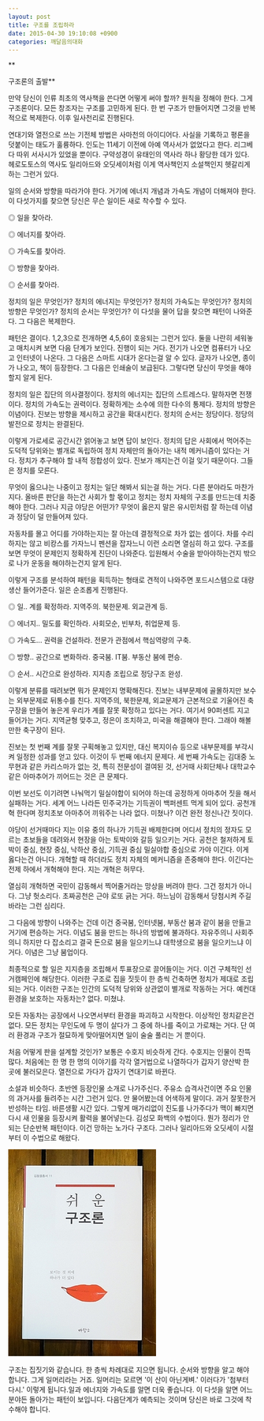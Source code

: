```yaml
---
layout: post
title: 구조를 조립하라
date: 2015-04-30 19:10:08 +0900
categories: 깨달음의대화
---
```

**  


      
구조론의 출발** 

  


만약 당신이 인류 최초의 역사책을 쓴다면 어떻게 써야 할까? 원칙을 정해야 한다. 그게 구조론이다. 모든 창조자는 구조를 고민하게 된다. 한 번 구조가 만들어지면 그것을 반복적으로 복제한다. 이후 일사천리로 진행된다. 

  


연대기와 열전으로 쓰는 기전체 방법은 사마천의 아이디어다. 사실을 기록하고 평론을 덧붙이는 태도가 훌륭하다. 인도는 11세기 이전에 아예 역사서가 없었다고 한다. 리그베다 따위 서사시가 있었을 뿐이다. 구약성경이 유태인의 역사라 하나 황당한 데가 있다. 헤로도토스의 역사도 일리아드와 오딧세이처럼 이게 역사책인지 소설책인지 헷갈리게 하는 그런거 있다. 

  


일의 순서와 방향을 따라가야 한다. 거기에 에너지 개념과 가속도 개념이 더해져야 한다. 이 다섯가지를 찾으면 당신은 무슨 일이든 새로 착수할 수 있다. 

  


◎ 일을 찾아라.   
      
◎ 에너지를 찾아라.   
      
◎ 가속도를 찾아라.  
      
◎ 방향을 찾아라.  
      
◎ 순서를 찾아라.  
      


정치의 일은 무엇인가? 정치의 에너지는 무엇인가? 정치의 가속도는 무엇인가? 정치의 방향은 무엇인가? 정치의 순서는 무엇인가? 이 다섯을 물어 답을 찾으면 패턴이 나와준다. 그 다음은 복제한다.

  


패턴은 결이다. 1,2,3으로 전개하면 4,5,6이 호응되는 그런거 있다. 둘을 나란히 세워놓고 매치시켜 보면 다음 단계가 보인다. 진행이 되는 거다. 전기가 나오면 컴퓨터가 나오고 인터넷이 나온다. 그 다음은 스마트 시대가 온다는걸 알 수 있다. 글자가 나오면, 종이가 나오고, 책이 등장한다. 그 다음은 인쇄술이 보급된다. 그렇다면 당신이 무엇을 해야 할지 알게 된다. 

  


정치의 일은 집단의 의사결정이다. 정치의 에너지는 집단의 스트레스다. 말하자면 전쟁이다. 정치의 가속도는 권력이다. 정확하게는 소수에 의한 다수의 통제다. 정치의 방향은 이념이다. 진보는 방향을 제시하고 공간을 확대시킨다. 정치의 순서는 정당이다. 정당의 발전으로 정치는 완결된다. 

  


이렇게 가로세로 공간시간 얽어놓고 보면 답이 보인다. 정치의 답은 사회에서 먹어주는 도덕적 당위와는 별개로 독립하여 정치 자체만의 돌아가는 내적 메커니즘이 있다는 거다. 정치가 추구해야 할 내적 정합성이 있다. 진보가 깨지는건 이걸 잊기 때문이다. 그들은 정치를 모른다. 

  


무엇이 옳으냐는 나중이고 정치는 일단 해봐서 되는걸 하는 거다. 다른 분야라도 마찬가지다. 올바른 판단을 하는건 사회가 할 몫이고 정치는 정치 자체의 구조를 만드는데 치중해야 한다. 그러나 지금 야당은 어떤가? 무엇이 옳은지 말은 유시민처럼 잘 하는데 이념과 정당이 덜 만들어져 있다. 

  


자동차를 몰고 어디를 가야하는지는 잘 아는데 결정적으로 차가 없는 셈이다. 차를 수리하지는 않고 비캉스를 가자느니 펜션을 잡자느니 이런 소리면 열심히 하고 있다. 구조를 보면 무엇이 문제인지 정확하게 진단이 나와준다. 입원해서 수술을 받아야하는건지 밖으로 나가 운동을 해야하는건지 알게 된다. 

  


이렇게 구조를 분석하여 패턴을 획득하는 형태로 견적이 나와주면 포드시스템으로 대량생산 들어가준다. 일은 순조롭게 진행된다. 

  


◎ 일.. 계를 확정하라. 지역주의. 북한문제. 외교관계 등.

◎ 에너지.. 밀도를 확인하라. 사회모순, 빈부차, 취업문제 등.

◎ 가속도... 권력을 건설하라. 전문가 관점에서 핵심역량의 구축.

◎ 방향.. 공간으로 변화하라. 중국붐. IT붐. 부동산 붐에 편승.

◎ 순서.. 시간으로 완성하라. 지지층 조립으로 정당구조 완성. 

  


  


이렇게 분류를 때려보면 뭐가 문제인지 명확해진다. 진보는 내부문제에 골몰하지만 보수는 외부문제로 뒤통수를 친다. 지역주의, 북한문제, 외교문제가 근본적으로 기울어진 축구장을 만들어 놓은게 우리가 계를 잘못 확정하고 있다는 거다. 여기서 90퍼센트 지고 들어가는 거다. 지역균형 맞추고, 정은이 조치하고, 미국을 해결해야 한다. 그래야 해볼만한 축구장이 된다.

  


진보는 첫 번째 계를 잘못 구획해놓고 있지만, 대신 복지이슈 등으로 내부문제를 부각시켜 일정한 성과를 얻고 있다. 이것이 두 번째 에너지 문제다. 세 번째 가속도는 김대중 노무현과 같은 카리스마가 없는 것, 특히 전문성이 결여된 것, 선거때 사회단체나 대학교수 같은 아마추어가 끼어드는 것은 큰 문제다.

  


이번 보선도 이기려면 나눠먹기 밀실야합이 되어야 하는데 공정하게 아마추어 짓을 해서 실패하는 거다. 세계 어느 나라든 민주국가는 기득권이 백퍼센트 먹게 되어 있다. 공천개혁 한다며 정치초보 아마추어 끼워주는 나라 없다. 미쳤나? 이건 완전 정신나간 짓이다. 

  


야당이 선거때마다 지는 이유 중의 하나가 기득권 배제한다며 어디서 정치의 정자도 모르는 초보들을 데려와서 현장을 아는 토박이와 갈등 일으키는 거다. 공천은 철저하게 토박이 중심, 현장 중심, 낙하산 중심, 기득권 중심 밀실야합 중심으로 가야 이긴다. 이게 옳다는건 아니다. 개혁할 때 하더라도 정치 자체의 메커니즘을 존중해야 한다. 이긴다는 전제 하에서 개혁해야 한다. 지는 개혁은 허무다.

  


열심히 개혁하면 국민이 감동해서 찍어줄거라는 망상을 버려야 한다. 그건 정치가 아니다. 그냥 헛소리다. 초짜공천은 근야 로또 긁는 거다. 하느님이 감동해서 당첨시켜 주길 바라는 그런 심리다. 

  


그 다음에 방향이 나와주는 건데 이건 중국붐, 인터넷붐, 부동산 붐과 같이 붐을 만들고 거기에 편승하는 거다. 이념도 붐을 만드는 하나의 방법에 불과하다. 자유주의니 사회주의니 하지만 다 잡소리고 결국 돈으로 붐을 일으키느냐 대학생으로 붐을 일으키느냐 이거다. 이념은 그냥 붐업이다.

  


최종적으로 할 일은 지지층을 조립해서 투표장으로 끌어들이는 거다. 이건 구체적인 선거캠페인에 해당한다. 이러한 구조로 집을 짓듯이 한 층씩 건축하면 정치가 제대로 조립되는 거다. 이러한 구조는 인간의 도덕적 당위와 상관없이 별개로 작동하는 거다. 예컨대 환경을 보호하는 자동차는? 없다. 미쳤냐. 

  


모든 자동차는 공장에서 나오면서부터 환경을 파괴하고 시작한다. 이상적인 정치같은건 없다. 모든 정치는 무인도에 두 명이 살다가 그 중에 하나를 죽이고 가로채는 거다. 단 여러 환경과 구조가 절묘하게 맞아떨어지면 일이 술술 풀리는 거 뿐이다. 

  


처음 어떻게 판을 설계할 것인가? 보통은 수호지 비슷하게 간다. 수호지는 인물이 잔뜩 많다. 처음에는 한 명 한 명의 이야기를 각각 열거법으로 나열하다가 갑자기 양산박 한 곳에 불러모은다. 열전으로 가다가 갑자기 연대기로 바뀐다. 

  


소설과 비슷하다. 초반엔 등장인물 소개로 나가주신다. 주유소 습격사건이면 주요 인물의 과거사를 들려주는 시간 그런거 있다. 안 물어봤는데 어색하게 말이다. 과거 잘못한거 반성하는 타임. 바른생활 시간 있다. 그렇게 매가리없이 진도를 나가주다가 맥이 빠지면 다시 새 인물을 등장시켜 활력을 불어넣는다. 김성모 화백의 수법이다. 뭔가 정리가 안 되는 단순반복 패턴이다. 이건 망하는 노가다 구조다. 그러나 일리아드와 오딧세이 시절부터 이 수법으로 해왔다. 

  


  



 <img alt="DSC01488.JPG" src="files/attach/images/198/484/586/DSC01488.JPG" width="300" height="419" /> 

  


구조는 집짓기와 같습니다. 한 층씩 차례대로 지으면 됩니다. 순서와 방향을 알고 해야 합니다. 그게 일머리라는 거죠. 일머리는 모르면 '이 산이 아닌게벼.' 이러다가 '첨부터 다시.' 이렇게 됩니다.일과 에너지와 가속도를 알면 더욱 좋습니다. 이 다섯을 알면 어느 분야든 돌아가는 패턴이 보입니다. 다음단계가 예측되는 것이며 당신은 바로 그것에 착수해야 합니다.